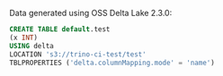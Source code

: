 Data generated using OSS Delta Lake 2.3.0:

```sql
CREATE TABLE default.test 
(x INT)
USING delta
LOCATION 's3://trino-ci-test/test'
TBLPROPERTIES ('delta.columnMapping.mode' = 'name')
```
